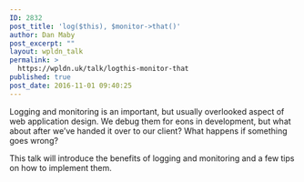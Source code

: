 ```yaml
---
ID: 2832
post_title: 'log($this), $monitor->that()'
author: Dan Maby
post_excerpt: ""
layout: wpldn_talk
permalink: >
  https://wpldn.uk/talk/logthis-monitor-that
published: true
post_date: 2016-11-01 09:40:25
---
```

Logging and monitoring is an important, but usually overlooked aspect of web application design. We debug them for eons in development, but what about after we’ve handed it over to our client? What happens if something goes wrong?

This talk will introduce the benefits of logging and monitoring and a few tips on how to implement them.